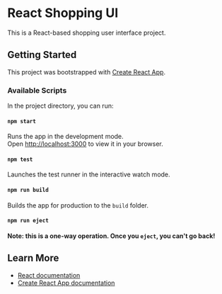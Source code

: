 # React Shopping UI

This is a React-based shopping user interface project.

## Getting Started

This project was bootstrapped with [Create React App](https://github.com/facebook/create-react-app).

### Available Scripts

In the project directory, you can run:

#### `npm start`

Runs the app in the development mode.  
Open [http://localhost:3000](http://localhost:3000) to view it in your browser.

#### `npm test`

Launches the test runner in the interactive watch mode.

#### `npm run build`

Builds the app for production to the `build` folder.

#### `npm run eject`

**Note: this is a one-way operation. Once you `eject`, you can't go back!**

## Learn More

- [React documentation](https://reactjs.org/)
- [Create React App documentation](https://create-react-app.dev/)
